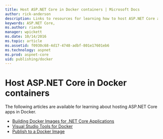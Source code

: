 ```yaml
---
title: Host ASP.NET Core in Docker containers | Microsoft Docs
author: rick-anderson
description: Links to resources for learning how to host ASP.NET Core apps in Docker containers.
keywords: ASP.NET Core,
ms.author: riande
manager: wpickett
ms.date: 10/14/2016
ms.topic: article
ms.assetid: f0930c68-4d17-4748-adbf-801e17601eb6
ms.technology: aspnet
ms.prod: aspnet-core
uid: publishing/docker
---
```

# Host ASP.NET Core in Docker containers

The following articles are available for learning about hosting ASP.NET Core apps in Docker.

* [Building Docker Images for .NET Core Applications](https://docs.microsoft.com/dotnet/articles/core/docker/building-net-docker-images)
* [Visual Studio Tools for Docker](https://docs.microsoft.com/dotnet/articles/core/docker/visual-studio-tools-for-docker)
* [Publish to a Docker Image](https://azure.microsoft.com/documentation/articles/vs-azure-tools-docker-hosting-web-apps-in-docker)
